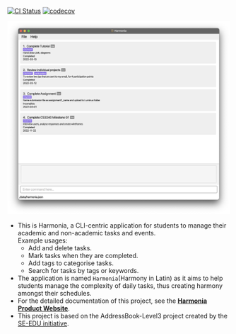 [![CI Status](https://github.com/AY2122S2-CS2103T-T09-1/tp/workflows/Java%20CI/badge.svg)](https://github.com/AY2122S2-CS2103T-T09-1/tp/actions)
[![codecov](https://codecov.io/gh/AY2122S2-CS2103T-T09-1/tp/branch/master/graph/badge.svg?token=F2HBLHWFOZ)](https://codecov.io/gh/AY2122S2-CS2103T-T09-1/tp)

![Ui](docs/images/Ui.png)

* This is Harmonia, a CLI-centric application for students to manage their academic and non-academic tasks and events.<br>
  Example usages:
  * Add and delete tasks.
  * Mark tasks when they are completed.
  * Add tags to categorise tasks.
  * Search for tasks by tags or keywords.
* The application is named `Harmonia`(Harmony in Latin) as it aims to help students manage the complexity of daily tasks, thus creating harmony amongst their schedules.
* For the detailed documentation of this project, see the **[Harmonia Product Website](https://ay2122s2-cs2103t-t09-1.github.io/tp/)**.
* This project is based on the AddressBook-Level3 project created by the [SE-EDU initiative](https://se-education.org).

